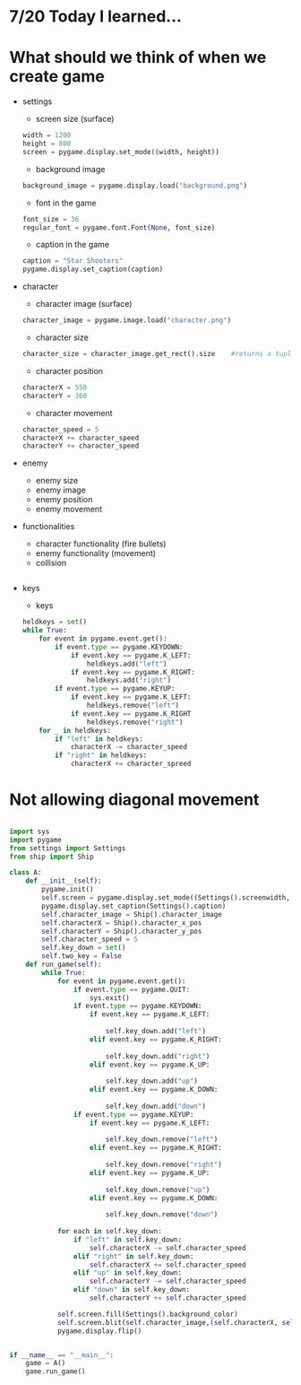 # 7/20 Today I learned...

# What should we think of when we create game

- settings
    - screen size (surface)
    ```py
    width = 1200
    height = 800
    screen = pygame.display.set_mode((width, height))
    ```
    - background image
    ```py
    background_image = pygame.display.load("background.png")
    ```
    - font in the game
    ```py
    font_size = 36
    regular_font = pygame.font.Font(None, font_size)
    ```
    - caption in the game
    ```py
    caption = "Star Shooters"
    pygame.display.set_caption(caption)
    ```
    
- character
    - character image (surface)
    ```py
    character_image = pygame.image.load("character.png")
    ```
    - character size
    ```py
    character_size = character_image.get_rect().size    #returns a tuple like (width, height)
    ```
    - character position
    ```py
    characterX = 550
    characterY = 360
    ```
    - character movement
    ```py
    character_speed = 5
    characterX += character_speed
    characterY += character_speed
    ```
- enemy
    - enemy size
    - enemy image
    - enemy position
    - enemy movement
- functionalities
    - character functionality (fire bullets)
    - enemy functionality (movement)
    - collision
    ```py
    ```
- keys
    - keys
    ```py
    heldkeys = set()
    while True:
        for event in pygame.event.get():
            if event.type == pygame.KEYDOWN:
                if event.key == pygame.K_LEFT:
                    heldkeys.add("left")
                if event.key == pygame.K_RIGHT:
                    heldkeys.add("right")
            if event.type == pygame.KEYUP:
                if event.key == pygame.K_LEFT:
                    heldkeys.remove("left")
                if event.key == pygame.K_RIGHT
                    heldkeys.remove("right")
        for _ in heldkeys:
            if "left" in heldkeys:
                characterX -= character_speed
            if "right" in heldkeys:
                characterX += character_spreed
    ```
# Not allowing diagonal movement
```py

import sys
import pygame
from settings import Settings
from ship import Ship

class A:
    def __init__(self):
        pygame.init()
        self.screen = pygame.display.set_mode((Settings().screenwidth, Settings().screenheight))
        pygame.display.set_caption(Settings().caption)
        self.character_image = Ship().character_image
        self.characterX = Ship().character_x_pos
        self.characterY = Ship().character_y_pos
        self.character_speed = 5
        self.key_down = set()
        self.two_key = False
    def run_game(self):
        while True:
            for event in pygame.event.get():
                if event.type == pygame.QUIT:
                    sys.exit()
                if event.type == pygame.KEYDOWN:
                    if event.key == pygame.K_LEFT:
                        
                        self.key_down.add("left")
                    elif event.key == pygame.K_RIGHT:
                        
                        self.key_down.add("right")
                    elif event.key == pygame.K_UP:
                        
                        self.key_down.add("up")
                    elif event.key == pygame.K_DOWN:
                        
                        self.key_down.add("down")
                if event.type == pygame.KEYUP:
                    if event.key == pygame.K_LEFT:
                        
                        self.key_down.remove("left")
                    elif event.key == pygame.K_RIGHT:
                        
                        self.key_down.remove("right")
                    elif event.key == pygame.K_UP:
                        
                        self.key_down.remove("up")
                    elif event.key == pygame.K_DOWN:
                        
                        self.key_down.remove("down")
                
            for each in self.key_down:
                if "left" in self.key_down:
                    self.characterX -= self.character_speed
                elif "right" in self.key_down:
                    self.characterX += self.character_speed
                elif "up" in self.key_down:
                    self.characterY -= self.character_speed
                elif "down" in self.key_down:
                    self.characterY += self.character_speed

            self.screen.fill(Settings().background_color)
            self.screen.blit(self.character_image,(self.characterX, self.characterY))
            pygame.display.flip()


if __name__ == "__main__":
    game = A()
    game.run_game()
```
